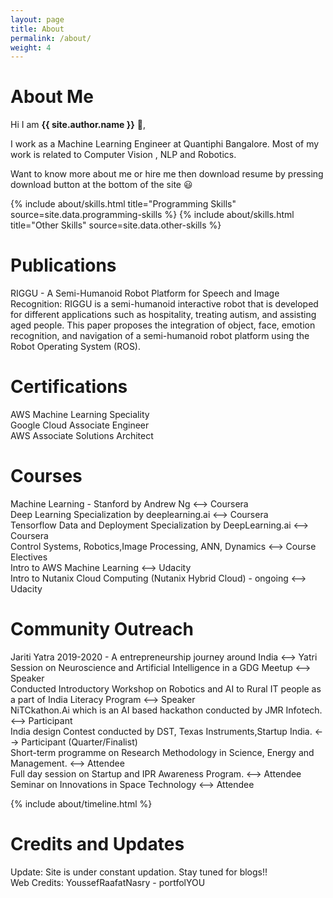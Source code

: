 ```yaml
---
layout: page
title: About
permalink: /about/
weight: 4
---
```


# **About Me**

Hi I am **{{ site.author.name }}** :wave:,<br>

I work as a Machine Learning Engineer at Quantiphi Bangalore. Most of my work is related to Computer Vision , NLP and Robotics. <br>

Want to know more about me or hire me then download resume by pressing download button at the bottom of the site :smiley: <br>


<div class="row">
{% include about/skills.html title="Programming Skills" source=site.data.programming-skills %}
{% include about/skills.html title="Other Skills" source=site.data.other-skills %}
</div>

# **Publications**
RIGGU - A Semi-Humanoid Robot Platform for Speech and Image Recognition:
RIGGU is a semi-humanoid interactive robot that is developed for different applications such as hospitality, treating autism, and assisting aged people. This paper proposes the integration of object, face, emotion recognition, and navigation of a semi-humanoid robot platform using the Robot Operating System (ROS).

# **Certifications**
AWS Machine Learning Speciality <br>
Google Cloud Associate Engineer <br>
AWS Associate Solutions Architect <br>


# **Courses**
Machine Learning - Stanford by Andrew Ng                          <--> Coursera <br>
Deep Learning Specialization by deeplearning.ai                   <--> Coursera <br>
Tensorflow Data and Deployment Specialization by DeepLearning.ai  <--> Coursera <br>
Control Systems, Robotics,Image Processing, ANN, Dynamics         <--> Course Electives <br>
Intro to AWS Machine Learning                                     <--> Udacity <br>
Intro to Nutanix Cloud Computing (Nutanix Hybrid Cloud) - ongoing <--> Udacity <br>
 
# **Community Outreach**
Jariti Yatra 2019-2020 - A entrepreneurship journey around India <--> Yatri <br>
Session on Neuroscience and Artificial Intelligence in a GDG Meetup <--> Speaker <br>
Conducted Introductory Workshop on Robotics and AI to Rural IT people as a part of India
Literacy Program                 <--> Speaker <br>
NiTCkathon.Ai which is an AI based hackathon conducted by JMR Infotech.  <--> Participant <br>
India design Contest conducted by DST, Texas Instruments,Startup India.   <--> Participant (Quarter/Finalist)<br>
Short-term programme on Research Methodology in Science, Energy and Management.                                <--> Attendee <br>
Full day session on Startup and IPR Awareness Program. <--> Attendee <br>
Seminar on Innovations in Space Technology <--> Attendee <br>

<div class="row">
{% include about/timeline.html %}
</div>

# **Credits and Updates**
Update: Site is under constant updation. Stay tuned for blogs!! <br>
Web Credits: YoussefRaafatNasry - portfolYOU